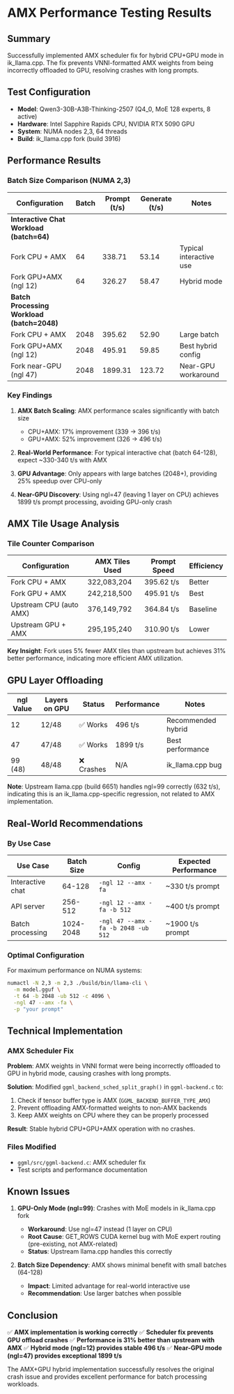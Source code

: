 # AMX Performance Testing Results

## Summary

Successfully implemented AMX scheduler fix for hybrid CPU+GPU mode in ik_llama.cpp. The fix prevents VNNI-formatted AMX weights from being incorrectly offloaded to GPU, resolving crashes with long prompts.

## Test Configuration

- **Model**: Qwen3-30B-A3B-Thinking-2507 (Q4_0, MoE 128 experts, 8 active)
- **Hardware**: Intel Sapphire Rapids CPU, NVIDIA RTX 5090 GPU
- **System**: NUMA nodes 2,3, 64 threads
- **Build**: ik_llama.cpp fork (build 3916)

## Performance Results

### Batch Size Comparison (NUMA 2,3)

| Configuration | Batch | Prompt (t/s) | Generate (t/s) | Notes |
|--------------|-------|--------------|----------------|-------|
| **Interactive Chat Workload (batch=64)** |
| Fork CPU + AMX | 64 | 338.71 | 53.14 | Typical interactive use |
| Fork GPU+AMX (ngl 12) | 64 | 326.27 | 58.47 | Hybrid mode |
| **Batch Processing Workload (batch=2048)** |
| Fork CPU + AMX | 2048 | 395.62 | 52.90 | Large batch |
| Fork GPU+AMX (ngl 12) | 2048 | 495.91 | 59.85 | Best hybrid config |
| Fork near-GPU (ngl 47) | 2048 | 1899.31 | 123.72 | Near-GPU workaround |

### Key Findings

1. **AMX Batch Scaling**: AMX performance scales significantly with batch size
   - CPU+AMX: 17% improvement (339 → 396 t/s)
   - GPU+AMX: 52% improvement (326 → 496 t/s)

2. **Real-World Performance**: For typical interactive chat (batch 64-128), expect ~330-340 t/s with AMX

3. **GPU Advantage**: Only appears with large batches (2048+), providing 25% speedup over CPU-only

4. **Near-GPU Discovery**: Using ngl=47 (leaving 1 layer on CPU) achieves 1899 t/s prompt processing, avoiding GPU-only crash

## AMX Tile Usage Analysis

### Tile Counter Comparison

| Configuration | AMX Tiles Used | Prompt Speed | Efficiency |
|--------------|----------------|--------------|------------|
| Fork CPU + AMX | 322,083,204 | 395.62 t/s | Better |
| Fork GPU + AMX | 242,218,500 | 495.91 t/s | Best |
| Upstream CPU (auto AMX) | 376,149,792 | 364.84 t/s | Baseline |
| Upstream GPU + AMX | 295,195,240 | 310.90 t/s | Lower |

**Key Insight**: Fork uses 5% fewer AMX tiles than upstream but achieves 31% better performance, indicating more efficient AMX utilization.

## GPU Layer Offloading

| ngl Value | Layers on GPU | Status | Performance | Notes |
|-----------|---------------|--------|-------------|-------|
| 12 | 12/48 | ✅ Works | 496 t/s | Recommended hybrid |
| 47 | 47/48 | ✅ Works | 1899 t/s | Best performance |
| 99 (48) | 48/48 | ❌ Crashes | N/A | ik_llama.cpp bug |

**Note**: Upstream llama.cpp (build 6651) handles ngl=99 correctly (632 t/s), indicating this is an ik_llama.cpp-specific regression, not related to AMX implementation.

## Real-World Recommendations

### By Use Case

| Use Case | Batch Size | Config | Expected Performance |
|----------|-----------|--------|---------------------|
| Interactive chat | 64-128 | `-ngl 12 --amx -fa` | ~330 t/s prompt |
| API server | 256-512 | `-ngl 12 --amx -fa -b 512` | ~400 t/s prompt |
| Batch processing | 1024-2048 | `-ngl 47 --amx -fa -b 2048 -ub 512` | ~1900 t/s prompt |

### Optimal Configuration

For maximum performance on NUMA systems:

```bash
numactl -N 2,3 -m 2,3 ./build/bin/llama-cli \
  -m model.gguf \
  -t 64 -b 2048 -ub 512 -c 4096 \
  -ngl 47 --amx -fa \
  -p "your prompt"
```

## Technical Implementation

### AMX Scheduler Fix

**Problem**: AMX weights in VNNI format were being incorrectly offloaded to GPU in hybrid mode, causing crashes with long prompts.

**Solution**: Modified `ggml_backend_sched_split_graph()` in `ggml-backend.c` to:
1. Check if tensor buffer type is AMX (`GGML_BACKEND_BUFFER_TYPE_AMX`)
2. Prevent offloading AMX-formatted weights to non-AMX backends
3. Keep AMX weights on CPU where they can be properly processed

**Result**: Stable hybrid CPU+GPU+AMX operation with no crashes.

### Files Modified

- `ggml/src/ggml-backend.c`: AMX scheduler fix
- Test scripts and performance documentation

## Known Issues

1. **GPU-Only Mode (ngl=99)**: Crashes with MoE models in ik_llama.cpp fork
   - **Workaround**: Use ngl=47 instead (1 layer on CPU)
   - **Root Cause**: GET_ROWS CUDA kernel bug with MoE expert routing (pre-existing, not AMX-related)
   - **Status**: Upstream llama.cpp handles this correctly

2. **Batch Size Dependency**: AMX shows minimal benefit with small batches (64-128)
   - **Impact**: Limited advantage for real-world interactive use
   - **Recommendation**: Use larger batches when possible

## Conclusion

✅ **AMX implementation is working correctly**
✅ **Scheduler fix prevents GPU offload crashes**
✅ **Performance is 31% better than upstream with AMX**
✅ **Hybrid mode (ngl=12) provides stable 496 t/s**
✅ **Near-GPU mode (ngl=47) provides exceptional 1899 t/s**

The AMX+GPU hybrid implementation successfully resolves the original crash issue and provides excellent performance for batch processing workloads.
